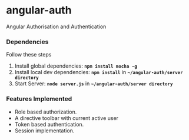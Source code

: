 angular-auth
============

Angular Authorisation and Authentication

### Dependencies

Follow these steps

1. Install global dependencies: __``npm install mocha -g``__
2. Install local dev dependencies: __``npm install``__ in __``~/angular-auth/server directory``__
3. Start Server: __``node server.js``__ in __``~/angular-auth/server directory``__

### Features Implemented

* Role based authorization.
* A directive toolbar with current active user
* Token based authentication.
* Session implementation.
